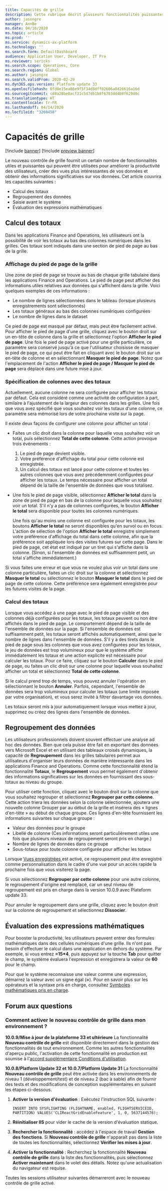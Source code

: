 ```yaml
---
title: Capacités de grille
description: Cette rubrique décrit plusieurs fonctionnalités puissantes du contrôle de grille. La nouvelle fonction de grille doit être activée pour avoir accès à ces capacités.
author: jasongre
manager: AnnBe
ms.date: 04/10/2020
ms.topic: article
ms.prod: ''
ms.service: dynamics-ax-platform
ms.technology: ''
ms.search.form: DefaultDashboard
audience: Application User, Developer, IT Pro
ms.reviewer: sericks
ms.search.scope: Operations, Core
ms.search.region: Global
ms.author: jasongre
ms.search.validFrom: 2020-02-29
ms.dyn365.ops.version: Platform update 33
ms.openlocfilehash: 0fd0e15ea88e9f5f34d8dff82606a8d26616a16d
ms.sourcegitcommit: cd8a28be0acf31c547db1b8f6703dd4b0f62940c
ms.translationtype: HT
ms.contentlocale: fr-FR
ms.lasthandoff: 04/14/2020
ms.locfileid: "3260458"
---
```

# <a name="grid-capabilities"></a>Capacités de grille

[!include [banner](../includes/banner.md)]
[!include [preview banner](../includes/preview-banner.md)]

Le nouveau contrôle de grille fournit un certain nombre de fonctionnalités utiles et puissantes qui peuvent être utilisées pour améliorer la productivité des utilisateurs, créer des vues plus intéressantes de vos données et obtenir des informations significatives sur vos données. Cet article couvrira les capacités suivantes : 

-  Calcul des totaux
-  Regroupement des données
-  Saisie avant le système
-  Évaluation des expressions mathématiques 

## <a name="calculating-totals"></a>Calcul des totaux
Dans les applications Finance and Operations, les utilisateurs ont la possibilité de voir les totaux au bas des colonnes numériques dans les grilles. Ces totaux sont indiqués dans une section de pied de page au bas de la grille. 

### <a name="showing-the-grid-footer"></a>Affichage du pied de page de la grille
Une zone de pied de page se trouve au bas de chaque grille tabulaire dans les applications Finance and Operations. Le pied de page peut afficher des informations utiles relatives aux données qui s'affichent dans la grille. Voici quelques exemples de ces informations :

- Le nombre de lignes sélectionnées dans le tableau (lorsque plusieurs enregistrements sont sélectionnés)
- Les totaux généraux au bas des colonnes numériques configurées
- Le nombre de lignes dans le dataset 

Ce pied de page est masqué par défaut, mais peut être facilement activé. Pour afficher le pied de page d'une grille, cliquez avec le bouton droit sur un en-tête de colonne dans la grille et sélectionnez l'option **Afficher le pied de page**. Une fois le pied de page activé pour une grille particulière, ce paramètre sera conservé jusqu'à ce que l'utilisateur choisisse de masquer le pied de page, ce qui peut être fait en cliquant avec le bouton droit sur un en-tête de colonne et en sélectionnant **Masquer le pied de page**.  Notez que l'emplacement de l'action **Afficher le pied de page / Masquer le pied de page** sera déplacé dans une future mise à jour. 

### <a name="specifying-columns-with-totals"></a>Spécification de colonnes avec des totaux
Actuellement, aucune colonne ne sera configurée pour afficher les totaux par défaut. Cela est considéré comme une activité de configuration à part, similaire à l'ajustement de la largeur des colonnes dans les grilles. Une fois que vous avez spécifié que vous souhaitez voir les totaux d'une colonne, ce paramètre sera mémorisé lors de votre prochaine visite sur la page.  

Il existe deux façons de configurer une colonne pour afficher un total : 

- Faites un clic droit dans la colonne pour laquelle vous souhaitez voir un total, puis sélectionnez **Total de cette colonne**. Cette action provoque trois événements :

    1. Le pied de page devient visible. 
    2. Votre préférence d'affichage du total pour cette colonne est enregistrée. 
    3. Un calcul des totaux est lancé pour cette colonne et toutes les autres colonnes que vous avez précédemment configurées pour afficher les totaux. Le temps nécessaire pour afficher un total dépend de la taille de l'ensemble de données que vous totalisez.

- Une fois le pied de page visible, sélectionnez **Afficher le total** dans la zone de pied de page en bas de la colonne pour laquelle vous souhaitez voir un total. S'il n'y a pas de colonnes configurées, le bouton **Afficher le total** sera disponible pour toutes les colonnes numériques. 

    Une fois qu'au moins une colonne est configurée pour les totaux, les boutons **Afficher le total** ne seront disponibles qu'en survol ou en focus. L'action de sélection de l'option **Afficher le total** enregistre simplement votre préférence d'affichage du total dans cette colonne, afin que la préférence soit appliquée lors des visites futures sur cette page. Dans le pied de page, cet état est indiqué par un tiret qui s'affiche dans la colonne. (Sinon, si l'ensemble de données est suffisamment petit, un total s'affiche immédiatement.)

Si vous faites une erreur et que vous ne voulez plus voir un total dans une colonne particulière, faites un clic droit sur la colonne et sélectionnez **Masquer le total** ou sélectionnez le bouton **Masquer le total** dans le pied de page de cette colonne. Cette préférence sera également enregistrée pour les futures visites de la page. 

### <a name="calculating-totals"></a>Calcul des totaux
Lorsque vous accédez à une page avec le pied de page visible et des colonnes déjà configurées pour les totaux, les totaux peuvent ou non être affichés dans le pied de page. Le comportement dépend de la taille de l'ensemble de données sur la page. Si l'ensemble de données est suffisamment petit, les totaux seront affichés automatiquement, ainsi que le nombre de lignes dans l'ensemble de données. S'il y a des tirets dans le pied de page sous les colonnes que vous avez configurées pour les totaux, le jeu de données est trop volumineux pour que le système affiche immédiatement les totaux et une action explicite est nécessaire pour calculer les totaux. Pour ce faire, cliquez sur le bouton **Calculer** dans le pied de page, ou faites un clic droit sur une colonne pour laquelle vous souhaitez afficher un total et sélectionnez **Total de cette colonne**.  

Si le calcul prend trop de temps, vous pouvez annuler l'opération en sélectionnant le bouton **Annuler**. Parfois, cependant, l'ensemble de données sera trop volumineux pour calculer les totaux (une limite imposée par votre organisation), et vous serez invité à filtrer davantage vos données.

Les totaux seront mis à jour automatiquement lorsque vous mettez à jour, supprimez ou créez des lignes dans l'ensemble de données.  

## <a name="grouping-data"></a>Regroupement des données
Les utilisateurs professionnels doivent souvent effectuer une analyse ad hoc des données. Bien que cela puisse être fait en exportant des données vers Microsoft Excel et en utilisant des tableaux croisés dynamiques, la capacité de **Regroupement** dans les grilles tabulaires permet aux utilisateurs d'organiser leurs données de manière intéressante dans les applications Finance and Operations. Comme cette fonctionnalité étend la fonctionnalité **Totaux**, le **Regroupement** vous permet également d'obtenir des informations significatives sur les données en fournissant des sous-totaux au niveau du groupe.

Pour utiliser cette fonction, cliquez avec le bouton droit sur la colonne que vous souhaitez regrouper et sélectionnez **Regrouper par cette colonne**. Cette action triera les données selon la colonne sélectionnée, ajoutera une nouvelle colonne Grouper par au début de la grille et insérera des « lignes d'en-tête » au début de chaque groupe. Ces lignes d'en-tête fournissent les informations suivantes sur chaque groupe : 
-  Valeur des données pour le groupe 
-  Libellé de colonne (Ces informations seront particulièrement utiles une fois que plusieurs niveaux de regroupement seront pris en charge.)
-  Nombre de lignes de données dans ce groupe
-  Sous-totaux pour toute colonne configurée pour afficher les totaux

Lorsque [Vues enregistrées ](saved-views.md)est activé, ce regroupement peut être enregistré comme personnalisation dans le cadre d'une vue pour un accès rapide la prochaine fois que vous visiterez la page.  

Si vous sélectionnez **Regrouper par cette colonne** pour une autre colonne, le regroupement d'origine est remplacé, car un seul niveau de regroupement est pris en charge dans la version 10.0.9 avec Plateform update 33.

Pour annuler le regroupement dans une grille, cliquez avec le bouton droit sur la colonne de regroupement et sélectionnez **Dissocier**.  


## <a name="evaluating-math-expressions"></a>Évaluation des expressions mathématiques
Pour booster la productivité, les utilisateurs peuvent entrer des formules mathématiques dans des cellules numériques d'une grille. Ils n'ont pas besoin d'effectuer le calcul dans une application en dehors du système. Par exemple, si vous entrez **=15\*4**, puis appuyez sur la touche **Tab** pour quitter le champ, le système évaluera l'expression et enregistrera la valeur de **60** pour le champ.

Pour que le système reconnaisse une valeur comme une expression, démarrez la valeur avec un signe égal (**=**). Pour en savoir plus sur les opérateurs et la syntaxe pris en charge, consultez [Symboles mathématiques pris en charge](http://bugwheels94.github.io/math-expression-evaluator/#supported-maths-symbols).

## <a name="frequently-asked-questions"></a>Forum aux questions
### <a name="how-do-i-enable-the-new-grid-control-in-my-environment"></a>Comment activer le nouveau contrôle de grille dans mon environnement ? 

**10.0.9/Mise à jour de la plateforme 33 et ultérieure** La fonctionnalité **Nouveau contrôle de grille** est disponible directement dans la gestion des fonctionnalités de tout environnement. Comme les autres fonctionnalités d'aperçu public, l'activation de cette fonctionnalité en production est soumise à l'[accord supplémentaire Conditions d'utilisation](https://go.microsoft.com/fwlink/?linkid=2105274).  

**10.0.8/Platform Update 32 et 10.0.7/Platform Update 31** La fonctionnalité **Nouveau contrôle de grille** peut être activée dans les environnements de niveau 1 (développement/test) et de niveau 2 (bac à sable) afin de fournir des tests et des modifications de conception supplémentaires en suivant les étapes ci-dessous.

1.  **Activer la version d'évaluation** : Exécutez l'instruction SQL suivante : 

    `INSERT INTO SYSFLIGHTING (FLIGHTNAME, enabled, FLIGHTSERVICEID, PARTITION) VALUES('CLIReactGridEnableFeature', 1, 0, 5637144576);`

2. **Réinitialiser IIS** pour vider le cache de la version d'évaluation statique. 

3.  **Rechercher la fonctionnalité** : accédez à l'espace de travail **Gestion des fonctions**. Si **Nouveau contrôle de grille** n'apparaît pas dans la liste de toutes les fonctionnalités, sélectionnez **Vérifier les mises à jour**.   

4.  **Activer la fonctionnalité** : Recherchez la fonctionnalité **Nouveau contrôle de grille** dans la liste des fonctionnalités, puis sélectionnez **Activer maintenant** dans le volet des détails. Notez qu'une actualisation du navigateur est requise. 

Toutes les sessions utilisateur suivantes démarreront avec le nouveau contrôle de grille activé.
